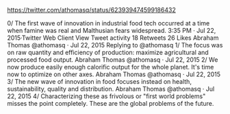 https://twitter.com/athomasq/status/623939474599186432

0/ The first wave of innovation in industrial food tech occurred at a time when famine was real and Malthusian fears widespread.
3:35 PM · Jul 22, 2015·Twitter Web Client
View Tweet activity
18
 Retweets
26
 Likes
Abraham Thomas
@athomasq
·
Jul 22, 2015
Replying to 
@athomasq
1/ The focus was on raw quantity and efficiency of production: maximize agricultural and processed food output.
Abraham Thomas
@athomasq
·
Jul 22, 2015
2/ We now produce easily enough calorific output for the whole planet. It's time now to optimize on other axes.
Abraham Thomas
@athomasq
·
Jul 22, 2015
3/ The new wave of innovation in food focuses instead on health, sustainability, quality and distribution.
Abraham Thomas
@athomasq
·
Jul 22, 2015
4/ Characterizing these as frivolous or "first world problems" misses the point completely. These are the global problems of the future.